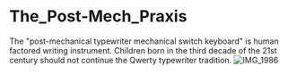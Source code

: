 # The_Post-Mech_Praxis
The "post-mechanical typewriter mechanical switch keyboard" is human factored writing instrument. Children born in the third decade of the 21st century should not continue the Qwerty typewriter tradition.
![IMG_1986](https://github.com/Dholydai/The_Post-Mech_Praxis/assets/116427384/05af2276-4e49-4078-a7a4-78c04cc10705)
